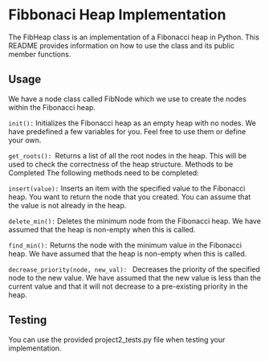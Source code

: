 # Fibbonaci Heap Implementation
The FibHeap class is an implementation of a Fibonacci heap in Python. This README provides information on how to use the class and its public member functions.

## Usage
We have a node class called FibNode which we  use to create the nodes within the Fibonacci heap. 

`init():` Initializes the Fibonacci heap as an empty heap with no nodes. We have predefined a few variables for you. Feel free to use them or define your own.

`get_roots(): `Returns a list of all the root nodes in the heap. This will be used to check the correctness of the heap structure.
Methods to be Completed
The following methods need to be completed:

`insert(value):` Inserts an item with the specified value to the Fibonacci heap. You want to return the node that you created. You can assume that the value is not already in the heap.

`delete_min():` Deletes the minimum node from the Fibonacci heap. We have assumed that the heap is non-empty when this is called.

`find_min():` Returns the node with the minimum value in the Fibonacci heap. We have assumed that the heap is non-empty when this is called.

`decrease_priority(node, new_val): `
Decreases the priority of the specified node to the new value. We have assumed that the new value is less than the current value and that it will not decrease to a pre-existing priority in the heap.


## Testing
You can use the provided project2_tests.py file when testing your implementation.
